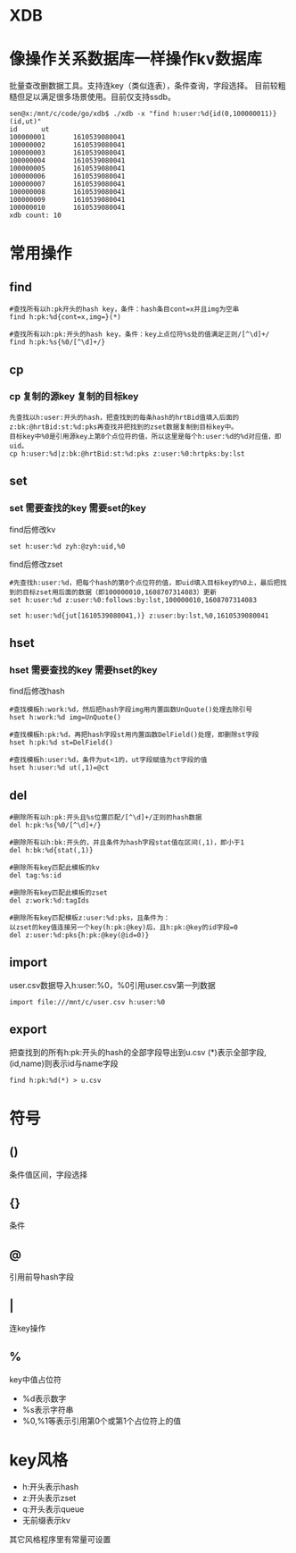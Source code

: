 # XDB
# 像操作关系数据库一样操作kv数据库
批量查改删数据工具。支持连key（类似连表），条件查询，字段选择。
目前较粗糙但足以满足很多场景使用。目前仅支持ssdb。
```
sen@x:/mnt/c/code/go/xdb$ ./xdb -x "find h:user:%d{id(0,100000011)}(id,ut)"
id      ut
100000001       1610539080041
100000002       1610539080041
100000003       1610539080041
100000004       1610539080041
100000005       1610539080041
100000006       1610539080041
100000007       1610539080041
100000008       1610539080041
100000009       1610539080041
100000010       1610539080041
xdb count: 10
```

# 常用操作
## find
```
#查找所有以h:pk开头的hash key，条件：hash条目cont=x并且img为空串
find h:pk:%d{cont=x,img=}(*)

#查找所有以h:pk:开头的hash key，条件：key上点位符%s处的值满足正则/[^\d]+/
find h:pk:%s{%0/[^\d]+/}
```
## cp
### cp 复制的源key  复制的目标key
```
先查找以h:user:开头的hash，把查找到的每条hash的hrtBid值填入后面的z:bk:@hrtBid:st:%d:pks再查找并把找到的zset数据复制到目标key中。
目标key中%0是引用源key上第0个点位符的值，所以这里是每个h:user:%d的%d对应值，即uid。
cp h:user:%d|z:bk:@hrtBid:st:%d:pks z:user:%0:hrtpks:by:lst
```
## set
### set 需要查找的key   需要set的key
find后修改kv
```
set h:user:%d zyh:@zyh:uid,%0
```
find后修改zset
```
#先查找h:user:%d，把每个hash的第0个点位符的值，即uid填入目标key的%0上，最后把找到的目标zset用后面的数据（即100000010,1608707314083）更新
set h:user:%d z:user:%0:follows:by:lst,100000010,1608707314083

set h:user:%d{jut[1610539080041,)} z:user:by:lst,%0,1610539080041
```
## hset
### hset 需要查找的key  需要hset的key
find后修改hash
```
#查找模板h:work:%d，然后把hash字段img用内置函数UnQuote()处理去除引号
hset h:work:%d img=UnQuote()

#查找模板h:pk:%d，再把hash字段st用内置函数DelField()处理，即删除st字段
hset h:pk:%d st=DelField()

#查找模板h:user:%d，条件为ut<1的，ut字段赋值为ct字段的值
hset h:user:%d ut(,1)=@ct
```
## del
```
#删除所有以h:pk:开头且%s位置匹配/[^\d]+/正则的hash数据
del h:pk:%s{%0/[^\d]+/}

#删除所有以h:bk:开头的，并且条件为hash字段stat值在区间(,1)，即小于1
del h:bk:%d{stat(,1)}

#删除所有key匹配此模板的kv
del tag:%s:id

#删除所有key匹配此模板的zset
del z:work:%d:tagIds

#删除所有key匹配模板z:user:%d:pks，且条件为：
以zset的key值连接另一个key(h:pk:@key)后，且h:pk:@key的id字段=0
del z:user:%d:pks{h:pk:@key(@id=0)}
```
## import
user.csv数据导入h:user:%0，%0引用user.csv第一列数据
```
import file:///mnt/c/user.csv h:user:%0
```

## export
把查找到的所有h:pk:开头的hash的全部字段导出到u.csv
(*)表示全部字段,(id,name)则表示id与name字段
```
find h:pk:%d(*) > u.csv
```

# 符号
## ()
条件值区间，字段选择

## {}
条件

## @
引用前导hash字段

## |
连key操作

## %
key中值占位符
* %d表示数字
* %s表示字符串
* %0,%1等表示引用第0个或第1个占位符上的值

# key风格
* h:开头表示hash
* z:开头表示zset
* q:开头表示queue
* 无前缀表示kv

其它风格程序里有常量可设置